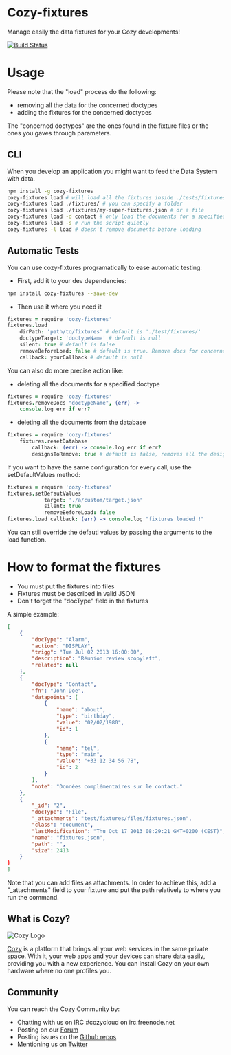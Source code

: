 # Cozy-fixtures
Manage easily the data fixtures for your Cozy developments!

[![Build Status](https://travis-ci.org/mycozycloud/cozy-fixtures.png?branch=master)](https://travis-ci.org/mycozycloud/cozy-fixtures)

# Usage
Please note that the "load" process do the following:

* removing all the data for the concerned doctypes
* adding the fixtures for the concerned doctypes

The "concerned doctypes" are the ones found in the fixture files or the ones you gaves through parameters.

## CLI
When you develop an application you might want to feed the Data System with data.

```bash
npm install -g cozy-fixtures
cozy-fixtures load # will load all the fixtures inside ./tests/fixtures/
cozy-fixtures load ./fixtures/ # you can specify a folder
cozy-fixtures load ./fixtures/my-super-fixtures.json # or a file
cozy-fixtures load -d contact # only load the documents for a specified doctype
cozy-fixtures load -s # run the script quietly
cozy-fixtures -l load # doesn't remove documents before loading
```

## Automatic Tests
You can use cozy-fixtures programatically to ease automatic testing:

* First, add it to your dev dependencies:
```bash
npm install cozy-fixtures --save-dev
```
* Then use it where you need it

```coffeescript
fixtures = require 'cozy-fixtures'
fixtures.load
    dirPath: 'path/to/fixtures' # default is './test/fixtures/'
    doctypeTarget: 'doctypeName' # default is null
    silent: true # default is false
    removeBeforeLoad: false # default is true. Remove docs for concerned doctypes before loading the data
    callback: yourCallback # default is null
```

You can also do more precise action like:

* deleting all the documents for a specified doctype

```coffeescript
fixtures = require 'cozy-fixtures'
fixtures.removeDocs "doctypeName", (err) ->
    console.log err if err?
```

* deleting all the documents from the database

```coffeescript
fixtures = require 'cozy-fixtures'
    fixtures.resetDatabase
        callback: (err) -> console.log err if err?
        designsToRemove: true # default is false, removes all the design docs in the database (and related) views
```

If you want to have the same configuration for every call, use the setDefaultValues method:

```coffeescript
fixtures = require 'cozy-fixtures'
fixtures.setDefautValues
            target: './a/custom/target.json'
            silent: true
            removeBeforeLoad: false
fixtures.load callback: (err) -> console.log "fixtures loaded !"
```

You can still override the defautl values by passing the arguments to the load function.


# How to format the fixtures
* You must put the fixtures into files
* Fixtures must be described in valid JSON
* Don't forget the "docType" field in the fixtures

A simple example:
```json
[
    {
        "docType": "Alarm",
        "action": "DISPLAY",
        "trigg": "Tue Jul 02 2013 16:00:00",
        "description": "Réunion review scopyleft",
        "related": null
    },
    {
        "docType": "Contact",
        "fn": "John Doe",
        "datapoints": [
            {
                "name": "about",
                "type": "birthday",
                "value": "02/02/1980",
                "id": 1
            },
            {
                "name": "tel",
                "type": "main",
                "value": "+33 12 34 56 78",
                "id": 2
            }
        ],
        "note": "Données complémentaires sur le contact."
    },
    {
        "_id": "2",
        "docType": "File",
        "_attachments": "test/fixtures/files/fixtures.json",
        "class": "document",
        "lastModification": "Thu Oct 17 2013 08:29:21 GMT+0200 (CEST)",
        "name": "fixtures.json",
        "path": "",
        "size": 2413
    }
}
]
```
Note that you can add files as attachments. In order to achieve this, add a "_attachments" field to your fixture and put the path relatively to where you run the command.


## What is Cozy?

![Cozy Logo](https://raw.github.com/mycozycloud/cozy-setup/gh-pages/assets/images/happycloud.png)

[Cozy](http://cozy.io) is a platform that brings all your web services in the
same private space.  With it, your web apps and your devices can share data
easily, providing you with a new experience. You can install Cozy on your own
hardware where no one profiles you.

## Community

You can reach the Cozy Community by:

* Chatting with us on IRC #cozycloud on irc.freenode.net
* Posting on our [Forum](https://groups.google.com/forum/?fromgroups#!forum/cozy-cloud)
* Posting issues on the [Github repos](https://github.com/mycozycloud/)
* Mentioning us on [Twitter](http://twitter.com/mycozycloud)
